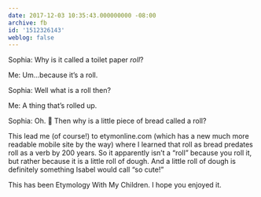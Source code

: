 ```yaml
---
date: 2017-12-03 10:35:43.000000000 -08:00
archive: fb
id: '1512326143'
weblog: false
---
```


Sophia: Why is it called a toilet paper *roll*?

Me: Um...because it’s a roll.

Sophia: Well what is a roll then?

Me: A thing that’s rolled up. 

Sophia: Oh. 🤔 Then why is a little piece of bread called a roll?

This lead me (of course!) to etymonline.com (which has a new much more readable mobile site by the way) where I learned that roll as bread predates roll as a verb by 200 years. So it apparently isn’t a “roll” because you roll it, but rather because it is a little roll of dough. And a little roll of dough is definitely something Isabel would call “so cute!”

This has been Etymology With My Children. I hope you enjoyed it.
